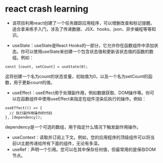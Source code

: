# react crash learning 

- 该项目利用react创建了一个任务跟踪应用程序，可以增删改查和标记提醒。适合拿来练手入门，涉及了传递数据、JSX、hooks、json、异步编程等等知识。

- useState：useState是React Hooks的一部分，它允许你在函数组件中添加状态。你可以使用useState来创建一个包含状态值和更新该状态值的函数的数组。例如：
```
const [count, setCount] = useState(0);
```
这将创建一个名为count的状态变量，初始值为0，以及一个名为setCount的函数，用于更新count的值。

- useEffect：useEffect用于处理副作用，例如数据获取、DOM操作等。你可以在函数组件中使用useEffect来指定在组件渲染后执行的操作。例如：

```
useEffect(() => {
  // 执行副作用操作的代码
}, [dependency]);
```
dependency是一个可选的数组，用于指定什么情况下触发副作用操作。


- useContext：读取并订阅上下文。例如，您的应用程序的顶级组件可以将当前UI主题传递给所有下面的组件，无论有多深。
- useRef：声明一个引用。您可以在其中保存任何值，但最常用的是保存DOM节点。